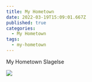 ```yaml
---
title: My Hometown
date: 2022-03-19T15:09:01.667Z
published: true
categories:
  - My Hometown
tags:
  - my-hometown
---
```

My Hometown Slagelse


![](/images-posts/slagelse.jpg)